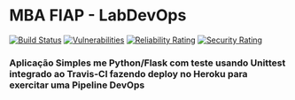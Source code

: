 # MBA FIAP - LabDevOps

[![Build Status](https://app.travis-ci.com/jtfernandesGit/devopslab.svg?branch=main)](https://app.travis-ci.com/jtfernandesGit/devopslab)
[![Vulnerabilities](https://sonarcloud.io/api/project_badges/measure?project=devopslab-mba-fiap&metric=vulnerabilities)](https://sonarcloud.io/summary/new_code?id=devopslab-mba-fiap)
[![Reliability Rating](https://sonarcloud.io/api/project_badges/measure?project=devopslab-mba-fiap&metric=reliability_rating)](https://sonarcloud.io/summary/new_code?id=devopslab-mba-fiap)
[![Security Rating](https://sonarcloud.io/api/project_badges/measure?project=devopslab-mba-fiap&metric=security_rating)](https://sonarcloud.io/summary/new_code?id=devopslab-mba-fiap)

### Aplicação Simples me Python/Flask com teste usando Unittest integrado ao Travis-CI fazendo deploy no Heroku para exercitar uma Pipeline DevOps

